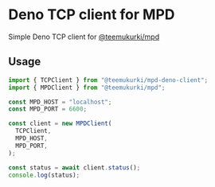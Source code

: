 # Deno TCP client for MPD

Simple Deno TCP client for [@teemukurki/mpd](https://jsr.io/@teemukurki/mpd)

## Usage

```ts
import { TCPClient } from "@teemukurki/mpd-deno-client";
import { MPDClient } from "@teemukurki/mpd";

const MPD_HOST = "localhost";
const MPD_PORT = 6600;

const client = new MPDClient(
  TCPClient,
  MPD_HOST,
  MPD_PORT,
);

const status = await client.status();
console.log(status);
```
